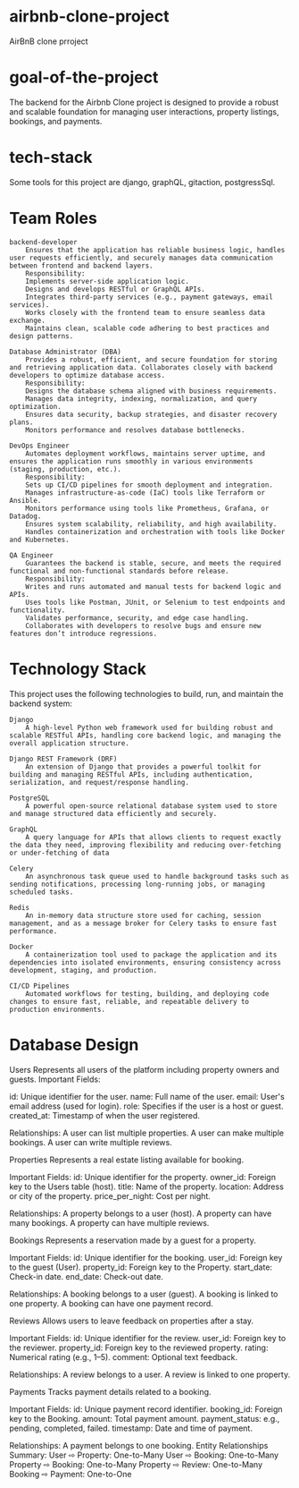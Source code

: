 # airbnb-clone-project
AirBnB  clone prroject

# goal-of-the-project
The backend for the Airbnb Clone project is designed to provide a robust and scalable foundation for managing user interactions, property listings, bookings, and payments.

# tech-stack
Some tools for this project are django, graphQL, gitaction, postgressSql.

# Team Roles

    backend-developer
        Ensures that the application has reliable business logic, handles user requests efficiently, and securely manages data communication between frontend and backend layers.
        Responsibility:
        Implements server-side application logic.
        Designs and develops RESTful or GraphQL APIs.
        Integrates third-party services (e.g., payment gateways, email services).
        Works closely with the frontend team to ensure seamless data exchange.
        Maintains clean, scalable code adhering to best practices and design patterns.

    Database Administrator (DBA)
        Provides a robust, efficient, and secure foundation for storing and retrieving application data. Collaborates closely with backend developers to optimize database access.
        Responsibility:
        Designs the database schema aligned with business requirements.
        Manages data integrity, indexing, normalization, and query optimization.
        Ensures data security, backup strategies, and disaster recovery plans.
        Monitors performance and resolves database bottlenecks.

    DevOps Engineer
        Automates deployment workflows, maintains server uptime, and ensures the application runs smoothly in various environments (staging, production, etc.).
        Responsibility:
        Sets up CI/CD pipelines for smooth deployment and integration.
        Manages infrastructure-as-code (IaC) tools like Terraform or Ansible.
        Monitors performance using tools like Prometheus, Grafana, or Datadog.
        Ensures system scalability, reliability, and high availability.
        Handles containerization and orchestration with tools like Docker and Kubernetes.

    QA Engineer
        Guarantees the backend is stable, secure, and meets the required functional and non-functional standards before release.
        Responsibility:
        Writes and runs automated and manual tests for backend logic and APIs.
        Uses tools like Postman, JUnit, or Selenium to test endpoints and functionality.
        Validates performance, security, and edge case handling.
        Collaborates with developers to resolve bugs and ensure new features don’t introduce regressions.


# Technology Stack
This project uses the following technologies to build, run, and maintain the backend system:

    Django
        A high-level Python web framework used for building robust and scalable RESTful APIs, handling core backend logic, and managing the overall application structure.

    Django REST Framework (DRF)
        An extension of Django that provides a powerful toolkit for building and managing RESTful APIs, including authentication, serialization, and request/response handling.

    PostgreSQL
        A powerful open-source relational database system used to store and manage structured data efficiently and securely.

    GraphQL
        A query language for APIs that allows clients to request exactly the data they need, improving flexibility and reducing over-fetching or under-fetching of data

    Celery
        An asynchronous task queue used to handle background tasks such as sending notifications, processing long-running jobs, or managing scheduled tasks.

    Redis
        An in-memory data structure store used for caching, session management, and as a message broker for Celery tasks to ensure fast performance.

    Docker
        A containerization tool used to package the application and its dependencies into isolated environments, ensuring consistency across development, staging, and production.

    CI/CD Pipelines
        Automated workflows for testing, building, and deploying code changes to ensure fast, reliable, and repeatable delivery to production environments.

# Database Design
   Users
Represents all users of the platform including property owners and guests.
Important Fields:

id: Unique identifier for the user.
name: Full name of the user.
email: User's email address (used for login).
role: Specifies if the user is a host or guest.
created_at: Timestamp of when the user registered.

Relationships:
A user can list multiple properties.
A user can make multiple bookings.
A user can write multiple reviews.

Properties
Represents a real estate listing available for booking.

Important Fields:
id: Unique identifier for the property.
owner_id: Foreign key to the Users table (host).
title: Name of the property.
location: Address or city of the property.
price_per_night: Cost per night.

Relationships:
A property belongs to a user (host).
A property can have many bookings.
A property can have multiple reviews.

 Bookings
Represents a reservation made by a guest for a property.

Important Fields:
id: Unique identifier for the booking.
user_id: Foreign key to the guest (User).
property_id: Foreign key to the Property.
start_date: Check-in date.
end_date: Check-out date.

Relationships:
A booking belongs to a user (guest).
A booking is linked to one property.
A booking can have one payment record.

 Reviews
Allows users to leave feedback on properties after a stay.

Important Fields:
id: Unique identifier for the review.
user_id: Foreign key to the reviewer.
property_id: Foreign key to the reviewed property.
rating: Numerical rating (e.g., 1–5).
comment: Optional text feedback.

Relationships:
A review belongs to a user.
A review is linked to one property.

Payments
Tracks payment details related to a booking.

Important Fields:
id: Unique payment record identifier.
booking_id: Foreign key to the Booking.
amount: Total payment amount.
payment_status: e.g., pending, completed, failed.
timestamp: Date and time of payment.

Relationships:
A payment belongs to one booking.
Entity Relationships Summary:
User ⇨ Property: One-to-Many
User ⇨ Booking: One-to-Many
Property ⇨ Booking: One-to-Many
Property ⇨ Review: One-to-Many
Booking ⇨ Payment: One-to-One

